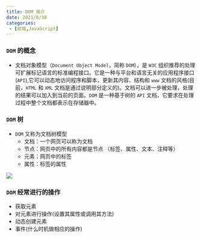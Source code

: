 ```yaml
---
title: DOM 简介
date: 2021/8/30
categories:
 - [前端,JavaScript]
---
```


### `DOM` 的概念

- 文档对象模型（`Document Object Model`，简称 `DOM`），是 `W3C` 组织推荐的处理可扩展标记语言的标准编程接口。它是一种与平台和语言无关的应用程序接口(`API`),它可以动态地访问程序和脚本，更新其内容、结构和 `www` 文档的风格(目前，`HTML` 和 `XML` 文档是通过说明部分定义的)。文档可以进一步被处理，处理的结果可以加入到当前的页面。`DOM` 是一种基于树的 `API` 文档，它要求在处理过程中整个文档都表示在存储器中。

### `DOM` 树

- `DOM` 又称为文档树模型
  - 文档：一个网页可以称为文档
  - 节点：网页中的所有内容都是节点 （标签、属性、文本、注释等）
  - 元素：网页中的标签
  - 属性：标签的属性

![](https://pic.imgdb.cn/item/61b029542ab3f51d910d66fa.png)

### `DOM` 经常进行的操作

- 获取元素
- 对元素进行操作(设置其属性或调用其方法)
- 动态创建元素
- 事件(什么时机做相应的操作)
